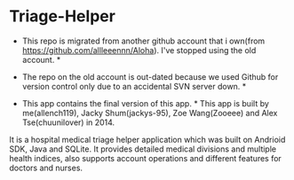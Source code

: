 # Triage-Helper

* This repo is migrated from another github account that i own(from https://github.com/allleeennn/Aloha). I've stopped using the old account. *

* The repo on the old account is out-dated because we used Github for version control only due to an accidental SVN server down. *

* This app contains the final version of this app. *
This app is built by me(allench119), Jacky Shum(jackys-95), Zoe Wang(Zooeee) and Alex Tse(chuunilover) in 2014.

It is a hospital medical triage helper application which was built on Andrioid SDK, Java and SQLite.
It provides detailed medical divisions and multiple health indices, also supports account operations and different features for doctors and nurses.
